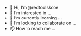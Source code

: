 - 👋 Hi, I’m @redtoolskobe
- 👀 I’m interested in ...
- 🌱 I’m currently learning ...
- 💞️ I’m looking to collaborate on ...
- 📫 How to reach me ...

<!---
redtoolskobe/redtoolskobe is a ✨ special ✨ repository because its `README.md` (this file) appears on your GitHub profile.
You can click the Preview link to take a look at your changes.
--->

